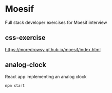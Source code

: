 # Moesif

Full stack developer exercises for Moesif interview

## css-exercise

https://moredrowsy.github.io/moesif/index.html

## analog-clock

React app implementing an analog clock

```bash
npm start
```
